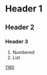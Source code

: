 # Header 1
## Header 2
### Header 3

1. Numbered
2. List

[1160](https://github.com/huakaiwuxv/huakaiwuxv.github.io/edit/master/file/1160.md)
